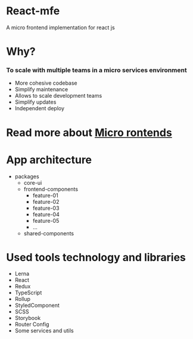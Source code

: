 # React-mfe
A micro frontend implementation for react js

# Why?
### To scale with multiple teams in a micro services environment

- More cohesive codebase
- Simplify maintenance
- Allows to scale development teams
- Simplify updates
- Independent deploy

# Read more about <a href="https://martinfowler.com/articles/micro-frontends.html">Micro rontends</a>


# App architecture

- packages
    - core-ui
    - frontend-components    
        - feature-01
        - feature-02
        - feature-03
        - feature-04
        - feature-05
        - ...
    - shared-components

# Used tools technology and libraries
- Lerna
- React
- Redux
- TypeScript
- Rollup
- StyledComponent
- SCSS
- Storybook
- Router Config
- Some services and utils
